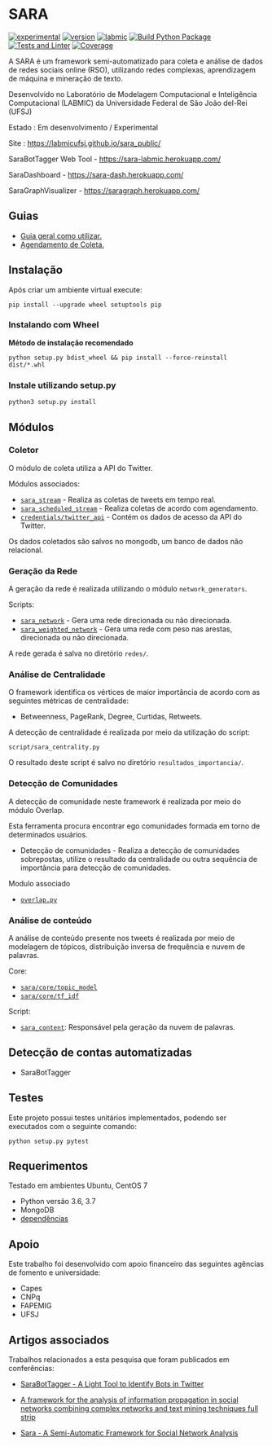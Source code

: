 # SARA

[![experimental](https://img.shields.io/badge/stability-experimental-red)](https://github.com/LabmicUFSJ/sara_public/) [![version](https://img.shields.io/badge/version-0.2-blue)](https://github.com/LabmicUFSJ/sara_public/blob/master/CHANGELOG.md) [![labmic](https://img.shields.io/badge/UFSJ-Labmic-lightgrey)](https://ufsj.edu.br/)
[![Build Python Package](https://github.com/LabmicUFSJ/sara/actions/workflows/main.yml/badge.svg)](https://github.com/LabmicUFSJ/sara/actions/workflows/main.yml)
[![Tests and Linter](https://github.com/LabmicUFSJ/sara/actions/workflows/python-package.yml/badge.svg)](https://github.com/LabmicUFSJ/sara/actions/workflows/python-package.yml)
[![Coverage](https://img.shields.io/badge/coverage-56%25-yellow)](https://github.com/LabmicUFSJ/sara/actions/workflows/python-package.yml)

A SARA é um framework semi-automatizado para coleta e análise de dados de
redes sociais online (RSO), utilizando redes complexas, aprendizagem de máquina
e mineração de texto.

Desenvolvido no Laboratório de Modelagem Computacional e Inteligência Computacional (LABMIC) da Universidade Federal de São João del-Rei (UFSJ)

Estado : Em desenvolvimento / Experimental

Site : https://labmicufsj.github.io/sara_public/

SaraBotTagger Web Tool - https://sara-labmic.herokuapp.com/

SaraDashboard - https://sara-dash.herokuapp.com/

SaraGraphVisualizer  - https://saragraph.herokuapp.com/

## Guias

- [Guia geral como utilizar.](sara/guides/Guia_execucao.md)
- [Agendamento de Coleta.](sara/guides/Guia_agendamento.md)

## Instalação

Após criar um ambiente virtual execute:

``` console
pip install --upgrade wheel setuptools pip
```

### Instalando com Wheel

**Método de instalação recomendado**

``` console
python setup.py bdist_wheel && pip install --force-reinstall dist/*.whl

```

### Instale utilizando setup.py

``` console
python3 setup.py install
```

## Módulos

### Coletor

O módulo de coleta utiliza a API do Twitter.

Módulos associados:

- [`sara_stream`](scripts/sara_stream.py) - Realiza as coletas de tweets em tempo real.
- [`sara_scheduled_stream`](scripts/sara_scheduled_stream.py) - Realiza coletas de acordo com agendamento.
- [`credentials/twitter_api`](sara/credentials/twitter_api.py) - Contém os dados de acesso da API do Twitter.

Os dados coletados são salvos no mongodb, um banco de dados não relacional.

### Geração da Rede

A geração da rede é realizada utilizando o módulo `network_generators`.

Scripts:

- [`sara_network`](/scripts/sara_network.py) - Gera uma rede direcionada ou não direcionada.
- [`sara_weighted_network`](/scripts/sara_weighted_network.py) - Gera uma rede com peso nas arestas,
    direcionada ou não direcionada.

A rede gerada é salva no diretório `redes/`.

### Análise de Centralidade

O framework identifica os vértices de maior importância de acordo com as seguintes métricas de centralidade:

- Betweenness, PageRank, Degree, Curtidas, Retweets.

A detecção de centralidade é realizada por meio da utilização do script:

```
script/sara_centrality.py
```

O resultado deste script é salvo no diretório `resultados_importancia/`.

### Detecção de Comunidades

A detecção de comunidade neste framework é realizada por meio do módulo Overlap.

Esta ferramenta procura encontrar ego comunidades formada em torno de determinados usuários.

- Detecção de comunidades - Realiza a detecção de comunidades sobrepostas, utilize o resultado da centralidade ou outra sequência de importância para detecção de comunidades.

Modulo associado

- [`overlap.py`](/sara/utils/community_overlap_detection)

### Análise de conteúdo

A análise de conteúdo presente nos tweets é realizada por meio de modelagem de tópicos,
distribuição inversa de frequência e nuvem de palavras.

Core:

- [`sara/core/topic_model`](/sara/core/topic_model.py)
- [`sara/core/tf_idf`](/sara/core/tf_idf.py)

Script:

- [`sara_content`](/sara/scripts/sara_content.py): Responsável pela geração da nuvem de palavras.

## Detecção de contas automatizadas
 - SaraBotTagger

## Testes

Este projeto possui testes unitários implementados,
podendo ser executados com o seguinte comando:

``` console
python setup.py pytest
```

## Requerimentos

Testado em ambientes Ubuntu, CentOS 7

- Python versão 3.6, 3.7
- MongoDB
- [dependências](requirements.txt)

## Apoio

Este trabalho foi desenvolvido com apoio financeiro das seguintes agências de
fomento e universidade:

- Capes
- CNPq
- FAPEMIG
- UFSJ

## Artigos associados

Trabalhos relacionados a esta pesquisa que foram publicados em conferências:

- [SaraBotTagger - A Light Tool to Identify Bots in Twitter](https://link.springer.com/chapter/10.1007/978-3-030-65351-4_9)

- [A framework for the analysis of information propagation in social networks combining complex networks and text mining techniques full strip](https://dl.acm.org/doi/abs/10.1145/3323503.3360289)

- [Sara - A Semi-Automatic Framework for Social Network Analysis](https://sol.sbc.org.br/index.php/webmedia_estendido/article/view/8137/8012)
